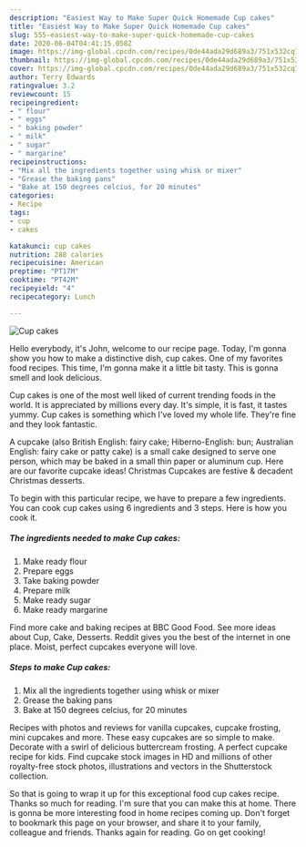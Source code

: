 ```yaml
---
description: "Easiest Way to Make Super Quick Homemade Cup cakes"
title: "Easiest Way to Make Super Quick Homemade Cup cakes"
slug: 555-easiest-way-to-make-super-quick-homemade-cup-cakes
date: 2020-06-04T04:41:15.058Z
image: https://img-global.cpcdn.com/recipes/0de44ada29d689a3/751x532cq70/cup-cakes-recipe-main-photo.jpg
thumbnail: https://img-global.cpcdn.com/recipes/0de44ada29d689a3/751x532cq70/cup-cakes-recipe-main-photo.jpg
cover: https://img-global.cpcdn.com/recipes/0de44ada29d689a3/751x532cq70/cup-cakes-recipe-main-photo.jpg
author: Terry Edwards
ratingvalue: 3.2
reviewcount: 15
recipeingredient:
- " flour"
- " eggs"
- " baking powder"
- " milk"
- " sugar"
- " margarine"
recipeinstructions:
- "Mix all the ingredients together using whisk or mixer"
- "Grease the baking pans"
- "Bake at 150 degrees celcius, for 20 minutes"
categories:
- Recipe
tags:
- cup
- cakes

katakunci: cup cakes 
nutrition: 288 calories
recipecuisine: American
preptime: "PT17M"
cooktime: "PT42M"
recipeyield: "4"
recipecategory: Lunch

---
```



![Cup cakes](https://img-global.cpcdn.com/recipes/0de44ada29d689a3/751x532cq70/cup-cakes-recipe-main-photo.jpg)

Hello everybody, it's John, welcome to our recipe page. Today, I'm gonna show you how to make a distinctive dish, cup cakes. One of my favorites food recipes. This time, I'm gonna make it a little bit tasty. This is gonna smell and look delicious.

Cup cakes is one of the most well liked of current trending foods in the world. It is appreciated by millions every day. It's simple, it is fast, it tastes yummy. Cup cakes is something which I've loved my whole life. They're fine and they look fantastic.

A cupcake (also British English: fairy cake; Hiberno-English: bun; Australian English: fairy cake or patty cake) is a small cake designed to serve one person, which may be baked in a small thin paper or aluminum cup. Here are our favorite cupcake ideas! Christmas Cupcakes are festive &amp; decadent Christmas desserts.


To begin with this particular recipe, we have to prepare a few ingredients. You can cook cup cakes using 6 ingredients and 3 steps. Here is how you cook it.

<!--inarticleads1-->

##### The ingredients needed to make Cup cakes:

1. Make ready  flour
1. Prepare  eggs
1. Take  baking powder
1. Prepare  milk
1. Make ready  sugar
1. Make ready  margarine


Find more cake and baking recipes at BBC Good Food. See more ideas about Cup, Cake, Desserts. Reddit gives you the best of the internet in one place. Moist, perfect cupcakes everyone will love. 

<!--inarticleads2-->

##### Steps to make Cup cakes:

1. Mix all the ingredients together using whisk or mixer
1. Grease the baking pans
1. Bake at 150 degrees celcius, for 20 minutes


Recipes with photos and reviews for vanilla cupcakes, cupcake frosting, mini cupcakes and more. These easy cupcakes are so simple to make. Decorate with a swirl of delicious buttercream frosting. A perfect cupcake recipe for kids. Find cupcake stock images in HD and millions of other royalty-free stock photos, illustrations and vectors in the Shutterstock collection. 

So that is going to wrap it up for this exceptional food cup cakes recipe. Thanks so much for reading. I'm sure that you can make this at home. There is gonna be more interesting food in home recipes coming up. Don't forget to bookmark this page on your browser, and share it to your family, colleague and friends. Thanks again for reading. Go on get cooking!
